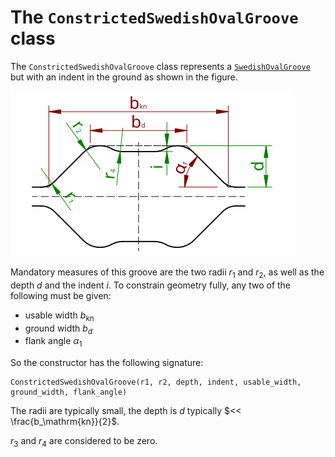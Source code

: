 # The `ConstrictedSwedishOvalGroove` class

The `ConstrictedSwedishOvalGroove` class represents a [`SwedishOvalGroove`](swedish_oval.md) but with an indent in the
ground as shown in the figure.

![constricted swedish oval groove geometry](constricted_swedish_oval.svg)

Mandatory measures of this groove are the two radii $`r_1`$ and $`r_2`$, as well as the depth $`d`$ and the indent $`i`$. To constrain
geometry fully, any two of the following must be given:

- usable width $`b_\mathrm{kn}`$
- ground width $`b_d`$
- flank angle $`\alpha_1`$

So the constructor has the following signature:

    ConstrictedSwedishOvalGroove(r1, r2, depth, indent, usable_width, ground_width, flank_angle)

The radii are typically small, the depth is $`d`$ typically $`<< \frac{b_\mathrm{kn}}{2}`$.

$`r_3`$ and $`r_4`$ are considered to be zero.

